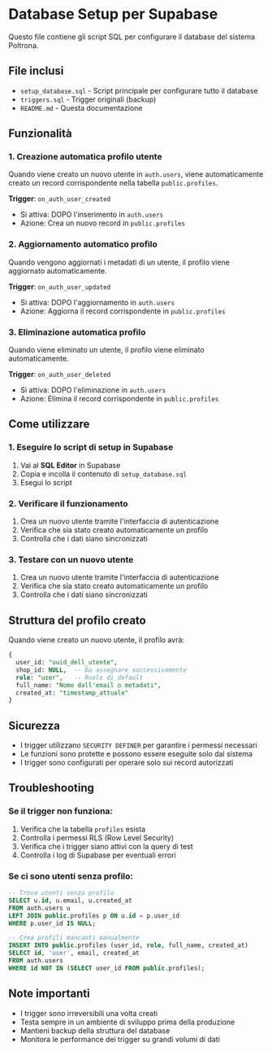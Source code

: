 # Database Setup per Supabase

Questo file contiene gli script SQL per configurare il database del sistema Poltrona.

## File inclusi

- `setup_database.sql` - Script principale per configurare tutto il database
- `triggers.sql` - Trigger originali (backup)
- `README.md` - Questa documentazione

## Funzionalità

### 1. Creazione automatica profilo utente
Quando viene creato un nuovo utente in `auth.users`, viene automaticamente creato un record corrispondente nella tabella `public.profiles`.

**Trigger**: `on_auth_user_created`
- Si attiva: DOPO l'inserimento in `auth.users`
- Azione: Crea un nuovo record in `public.profiles`

### 2. Aggiornamento automatico profilo
Quando vengono aggiornati i metadati di un utente, il profilo viene aggiornato automaticamente.

**Trigger**: `on_auth_user_updated`
- Si attiva: DOPO l'aggiornamento in `auth.users`
- Azione: Aggiorna il record corrispondente in `public.profiles`

### 3. Eliminazione automatica profilo
Quando viene eliminato un utente, il profilo viene eliminato automaticamente.

**Trigger**: `on_auth_user_deleted`
- Si attiva: DOPO l'eliminazione in `auth.users`
- Azione: Elimina il record corrispondente in `public.profiles`

## Come utilizzare

### 1. Eseguire lo script di setup in Supabase

1. Vai al **SQL Editor** in Supabase
2. Copia e incolla il contenuto di `setup_database.sql`
3. Esegui lo script

### 2. Verificare il funzionamento

1. Crea un nuovo utente tramite l'interfaccia di autenticazione
2. Verifica che sia stato creato automaticamente un profilo
3. Controlla che i dati siano sincronizzati

### 3. Testare con un nuovo utente

1. Crea un nuovo utente tramite l'interfaccia di autenticazione
2. Verifica che sia stato creato automaticamente un profilo
3. Controlla che i dati siano sincronizzati

## Struttura del profilo creato

Quando viene creato un nuovo utente, il profilo avrà:

```sql
{
  user_id: "uuid_dell_utente",
  shop_id: NULL,  -- Da assegnare successivamente
  role: "user",   -- Ruolo di default
  full_name: "Nome dall'email o metadati",
  created_at: "timestamp_attuale"
}
```

## Sicurezza

- I trigger utilizzano `SECURITY DEFINER` per garantire i permessi necessari
- Le funzioni sono protette e possono essere eseguite solo dal sistema
- I trigger sono configurati per operare solo sui record autorizzati

## Troubleshooting

### Se il trigger non funziona:

1. Verifica che la tabella `profiles` esista
2. Controlla i permessi RLS (Row Level Security)
3. Verifica che i trigger siano attivi con la query di test
4. Controlla i log di Supabase per eventuali errori

### Se ci sono utenti senza profilo:

```sql
-- Trova utenti senza profilo
SELECT u.id, u.email, u.created_at
FROM auth.users u
LEFT JOIN public.profiles p ON u.id = p.user_id
WHERE p.user_id IS NULL;

-- Crea profili mancanti manualmente
INSERT INTO public.profiles (user_id, role, full_name, created_at)
SELECT id, 'user', email, created_at
FROM auth.users
WHERE id NOT IN (SELECT user_id FROM public.profiles);
```

## Note importanti

- I trigger sono irreversibili una volta creati
- Testa sempre in un ambiente di sviluppo prima della produzione
- Mantieni backup della struttura del database
- Monitora le performance dei trigger su grandi volumi di dati
